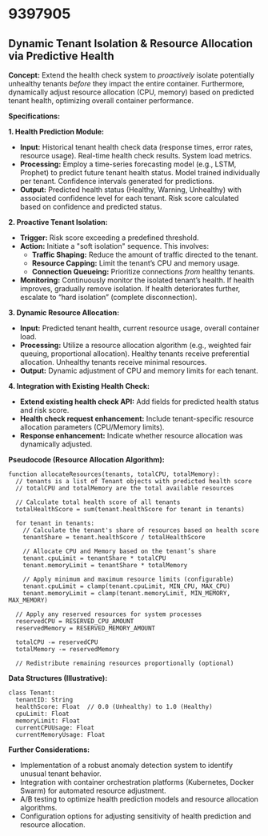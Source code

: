 # 9397905

## Dynamic Tenant Isolation & Resource Allocation via Predictive Health

**Concept:** Extend the health check system to *proactively* isolate potentially unhealthy tenants *before* they impact the entire container. Furthermore, dynamically adjust resource allocation (CPU, memory) based on predicted tenant health, optimizing overall container performance.

**Specifications:**

**1. Health Prediction Module:**

*   **Input:** Historical tenant health check data (response times, error rates, resource usage). Real-time health check results. System load metrics.
*   **Processing:** Employ a time-series forecasting model (e.g., LSTM, Prophet) to predict future tenant health status.  Model trained individually per tenant.  Confidence intervals generated for predictions.
*   **Output:** Predicted health status (Healthy, Warning, Unhealthy) with associated confidence level for each tenant.  Risk score calculated based on confidence and predicted status.

**2. Proactive Tenant Isolation:**

*   **Trigger:** Risk score exceeding a predefined threshold.
*   **Action:** Initiate a "soft isolation" sequence. This involves:
    *   **Traffic Shaping:** Reduce the amount of traffic directed to the tenant.
    *   **Resource Capping:** Limit the tenant’s CPU and memory usage.
    *   **Connection Queueing:**  Prioritize connections *from* healthy tenants.
*   **Monitoring:** Continuously monitor the isolated tenant’s health. If health improves, gradually remove isolation. If health deteriorates further, escalate to “hard isolation” (complete disconnection).

**3. Dynamic Resource Allocation:**

*   **Input:** Predicted tenant health, current resource usage, overall container load.
*   **Processing:** Utilize a resource allocation algorithm (e.g., weighted fair queuing, proportional allocation). Healthy tenants receive preferential allocation. Unhealthy tenants receive minimal resources.
*   **Output:**  Dynamic adjustment of CPU and memory limits for each tenant.

**4.  Integration with Existing Health Check:**

*   **Extend existing health check API:** Add fields for predicted health status and risk score.
*   **Health check request enhancement:** Include tenant-specific resource allocation parameters (CPU/Memory limits).
*   **Response enhancement:** Indicate whether resource allocation was dynamically adjusted.

**Pseudocode (Resource Allocation Algorithm):**

```
function allocateResources(tenants, totalCPU, totalMemory):
  // tenants is a list of Tenant objects with predicted health score
  // totalCPU and totalMemory are the total available resources

  // Calculate total health score of all tenants
  totalHealthScore = sum(tenant.healthScore for tenant in tenants)

  for tenant in tenants:
    // Calculate the tenant's share of resources based on health score
    tenantShare = tenant.healthScore / totalHealthScore

    // Allocate CPU and Memory based on the tenant’s share
    tenant.cpuLimit = tenantShare * totalCPU
    tenant.memoryLimit = tenantShare * totalMemory

    // Apply minimum and maximum resource limits (configurable)
    tenant.cpuLimit = clamp(tenant.cpuLimit, MIN_CPU, MAX_CPU)
    tenant.memoryLimit = clamp(tenant.memoryLimit, MIN_MEMORY, MAX_MEMORY)

  // Apply any reserved resources for system processes
  reservedCPU = RESERVED_CPU_AMOUNT
  reservedMemory = RESERVED_MEMORY_AMOUNT

  totalCPU -= reservedCPU
  totalMemory -= reservedMemory

  // Redistribute remaining resources proportionally (optional)
```

**Data Structures (Illustrative):**

```
class Tenant:
  tenantID: String
  healthScore: Float  // 0.0 (Unhealthy) to 1.0 (Healthy)
  cpuLimit: Float
  memoryLimit: Float
  currentCPUUsage: Float
  currentMemoryUsage: Float
```

**Further Considerations:**

*   Implementation of a robust anomaly detection system to identify unusual tenant behavior.
*   Integration with container orchestration platforms (Kubernetes, Docker Swarm) for automated resource adjustment.
*   A/B testing to optimize health prediction models and resource allocation algorithms.
*   Configuration options for adjusting sensitivity of health prediction and resource allocation.